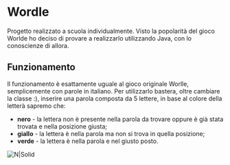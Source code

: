# Wordle
Progetto realizzato a scuola individualmente. Visto la popolarità del gioco Worlde ho deciso di provare a realizzarlo utilizzando Java, con lo conoscienze di allora.


## Funzionamento
Il funzionamento è esattamente uguale al gioco originale Worlle, semplicemente con parole in italiano.
Per utilizzarlo bastera, oltre cambiare la classe :), inserire una parola composta da 5 lettere, in base al colore della letterà sapremo che:
* **nero** - la lettera non è presente nella parola da trovare oppure è già stata trovata e nella posizione giusta;
* **giallo** - la lettera è nella parola ma non si trova in quella posizione;
* **verde** - la lettera è nella parola e nel giusto posto.

![N|Solid](https://github.com/dupine/Wordle/assets/84334652/f43d887d-253b-41e6-9e3b-400075d6424b)
